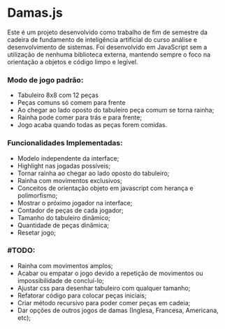 # Damas.js

Este é um projeto desenvolvido como trabalho de fim de semestre da cadeira de fundamento de inteligência artificial do curso análise e desenvolvimento de sistemas. Foi desenvolvido em JavaScript sem a utilização de nenhuma biblioteca externa, mantendo sempre o foco na orientação a objetos e código limpo e legível.

### Modo de jogo padrão:

- Tabuleiro 8x8 com 12 peças
- Peças comuns só comem para frente
- Ao chegar ao lado oposto do tabuleiro peça comum se torna rainha;
- Rainha pode comer para trás e para frente;
- Jogo acaba quando todas as peças forem comidas.

### Funcionalidades Implementadas:

- Modelo independente da interface;
- Highlight nas jogadas possíveis;
- Tornar rainha ao chegar ao lado oposto do tabuleiro;
- Rainha com movimentos exclusivos;
- Conceitos de orientação objeto em javascript com herança e polimorfismo;
- Mostrar o próximo jogador na interface;
- Contador de peças de cada jogador;
- Tamanho do tabuleiro dinâmico;
- Quantidade de peças dinâmica;
- Resetar jogo;

### #TODO:

- Rainha com movimentos amplos;
- Acabar ou empatar o jogo devido a repetição de movimentos ou impossibilidade de concluí-lo;
- Ajustar css para desenhar tabuleiro com qualquer tamanho;
- Refatorar código para colocar peças iniciais;
- Criar método recursivo para poder comer peças em cadeia;
- Dar opções de outros jogos de damas (Inglesa, Francesa, Americana, etc);

